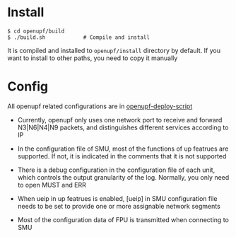 # Install

```shell
$ cd openupf/build
$ ./build.sh            # Compile and install
```

It is compiled and installed to `openupf/install` directory by default.
If you want to install to other paths, you need to copy it manually

# Config

All openupf related configurations are in [openupf-deploy-script](https://github.com/5GOpenUPF/openupf-deploy-script/deploy_upf/upf-configmap.yaml)

  - Currently, openupf only uses one network port to receive and forward N3|N6|N4|N9 packets, and distinguishes different services according to IP

  - In the configuration file of SMU, most of the functions of up featrues are supported. If not, it is indicated in the comments that it is not supported

  - There is a debug configuration in the configuration file of each unit, which controls the output granularity of the log. Normally, you only need to open MUST and ERR

  - When ueip in up featrues is enabled, [ueip] in SMU configuration file needs to be set to provide one or more assignable network segments

  - Most of the configuration data of FPU is transmitted when connecting to SMU


